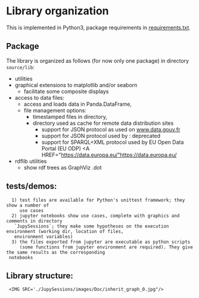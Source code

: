 # Library organization

This is implemented in Python3, package requirements in  <A HREF="requirements.txt">requirements.txt<A>.

## Package
The library is organized as follows (for now only one package) in directory `source/lib`:
- utilities
- graphical extensions to matplotlib and/or seaborn
  -  facilitate some composite displays
- access to data files:
  - access and loads data in Panda.DataFrame,
  - file management options:
    - timestamped files in directory,
    - directory used as cache for remote data distribution sites
      -  support for JSON protocol as used on <A HREF="http://www.data.gouv.fr">www.data.gouv.fr</A>
      -  support for JSON protocol used by : deprecated
      -  support for SPARQL+XML protocol used by EU Open Data Portal (EU ODP) <A HREF="https://data.europa.eu/"https://data.europa.eu/</A>
- rdflib utilities
  -  show rdf trees as GraphViz .dot


 ## tests/demos:
      1) test files are available for Python's unittest framework; they show a number of
         use cases
      2) jupyter notebooks show use cases, complete with graphics and comments in directory
       `JupySessions`; they make some hypotheses on the execution environment (working dir, location of files,
       environment variables)
      3) the files exported from jupyter are executable as python scripts
         (some functions from jupyter environment are required). They give the same results as the corresponding
	 notebooks

## Library structure:
     <IMG SRC='./JupySessions/images/Doc/inherit_graph_0.jpg"/>



